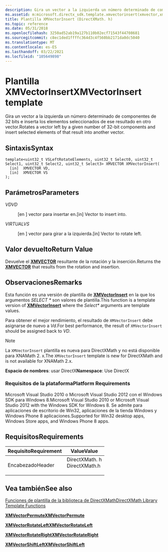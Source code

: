 ```yaml
---
description: Gira un vector a la izquierda un número determinado de componentes de 32 bits e inserta los elementos seleccionados de ese resultado en otro vector.
ms.assetid: m:microsoft.directx_sdk.template.xmvectorinsert(xmvector,xmvector)
title: Plantilla XMVectorInsert (DirectXMath. h)
ms.topic: reference
ms.date: 05/31/2018
ms.openlocfilehash: 3250ad52ab19a127b110b02ecf71543f44708681
ms.sourcegitcommit: c8ec1ded1ffffc364d3c4f560bb2171da0dc5040
ms.translationtype: MT
ms.contentlocale: es-ES
ms.lasthandoff: 03/22/2021
ms.locfileid: "105649898"
---
```

# <a name="xmvectorinsert-template"></a><span data-ttu-id="0512c-103">Plantilla XMVectorInsert</span><span class="sxs-lookup"><span data-stu-id="0512c-103">XMVectorInsert template</span></span>

<span data-ttu-id="0512c-104">Gira un vector a la izquierda un número determinado de componentes de 32 bits e inserta los elementos seleccionados de ese resultado en otro vector.</span><span class="sxs-lookup"><span data-stu-id="0512c-104">Rotates a vector left by a given number of 32-bit components and insert selected elements of that result into another vector.</span></span>

## <a name="syntax"></a><span data-ttu-id="0512c-105">Sintaxis</span><span class="sxs-lookup"><span data-stu-id="0512c-105">Syntax</span></span>

``` syntax
template<uint32_t VSLeftRotateElements, uint32_t Select0, uint32_t Select1, uint32_t Select2, uint32_t Select3> XMVECTOR XMVectorInsert(
  [in]  XMVECTOR VD,
  [in]  XMVECTOR VS
);
```

## <a name="parameters"></a><span data-ttu-id="0512c-106">Parámetros</span><span class="sxs-lookup"><span data-stu-id="0512c-106">Parameters</span></span>

<dl> <dt>

<span data-ttu-id="0512c-107"><span id="VD"></span><span id="vd"></span>*VD*</span><span class="sxs-lookup"><span data-stu-id="0512c-107"><span id="VD"></span><span id="vd"></span>*VD*</span></span>
</dt> <dd>

<span data-ttu-id="0512c-108">\[en \] vector para insertar en.</span><span class="sxs-lookup"><span data-stu-id="0512c-108">\[in\] Vector to insert into.</span></span>

</dd> <dt>

<span data-ttu-id="0512c-109"><span id="VS"></span><span id="vs"></span>*VIRTUAL*</span><span class="sxs-lookup"><span data-stu-id="0512c-109"><span id="VS"></span><span id="vs"></span>*VS*</span></span>
</dt> <dd>

<span data-ttu-id="0512c-110">\[en \] vector para girar a la izquierda.</span><span class="sxs-lookup"><span data-stu-id="0512c-110">\[in\] Vector to rotate left.</span></span>

</dd> </dl>

## <a name="return-value"></a><span data-ttu-id="0512c-111">Valor devuelto</span><span class="sxs-lookup"><span data-stu-id="0512c-111">Return Value</span></span>

<span data-ttu-id="0512c-112">Devuelve el [**XMVECTOR**](xmvector-data-type.md) resultante de la rotación y la inserción.</span><span class="sxs-lookup"><span data-stu-id="0512c-112">Returns the [**XMVECTOR**](xmvector-data-type.md) that results from the rotation and insertion.</span></span>

## <a name="remarks"></a><span data-ttu-id="0512c-113">Observaciones</span><span class="sxs-lookup"><span data-stu-id="0512c-113">Remarks</span></span>

<span data-ttu-id="0512c-114">Esta función es una versión de plantilla de [**XMVectorInsert**](/windows/win32/api/directxmath/nf-directxmath-xmvectorinsert) en la que los argumentos *SELECT \** son valores de plantilla.</span><span class="sxs-lookup"><span data-stu-id="0512c-114">This function is a template version of [**XMVectorInsert**](/windows/win32/api/directxmath/nf-directxmath-xmvectorinsert) where the *Select\** arguments are template values.</span></span>

<span data-ttu-id="0512c-115">Para obtener el mejor rendimiento, el resultado de `XMVectorInsert` debe asignarse de nuevo a *Vd*.</span><span class="sxs-lookup"><span data-stu-id="0512c-115">For best performance, the result of `XMVectorInsert` should be assigned back to *VD*.</span></span>

> [!Note]  
> <span data-ttu-id="0512c-116">La `XMVectorInsert` plantilla es nueva para DirectXMath y no está disponible para XNAMath 2. x.</span><span class="sxs-lookup"><span data-stu-id="0512c-116">The `XMVectorInsert` template is new for DirectXMath and is not available for XNAMath 2.x.</span></span>

 

<span data-ttu-id="0512c-117">**Espacio de nombres**: usar DirectX</span><span class="sxs-lookup"><span data-stu-id="0512c-117">**Namespace**: Use DirectX</span></span>

### <a name="platform-requirements"></a><span data-ttu-id="0512c-118">Requisitos de la plataforma</span><span class="sxs-lookup"><span data-stu-id="0512c-118">Platform Requirements</span></span>

<span data-ttu-id="0512c-119">Microsoft Visual Studio 2010 o Microsoft Visual Studio 2012 con el Windows SDK para Windows 8.</span><span class="sxs-lookup"><span data-stu-id="0512c-119">Microsoft Visual Studio 2010 or Microsoft Visual Studio 2012 with the Windows SDK for Windows 8.</span></span> <span data-ttu-id="0512c-120">Se admite para aplicaciones de escritorio de Win32, aplicaciones de la tienda Windows y Windows Phone 8 aplicaciones.</span><span class="sxs-lookup"><span data-stu-id="0512c-120">Supported for Win32 desktop apps, Windows Store apps, and Windows Phone 8 apps.</span></span>

## <a name="requirements"></a><span data-ttu-id="0512c-121">Requisitos</span><span class="sxs-lookup"><span data-stu-id="0512c-121">Requirements</span></span>



| <span data-ttu-id="0512c-122">Requisito</span><span class="sxs-lookup"><span data-stu-id="0512c-122">Requirement</span></span> | <span data-ttu-id="0512c-123">Value</span><span class="sxs-lookup"><span data-stu-id="0512c-123">Value</span></span> |
|-------------------|------------------------------------------------------------------------------------------|
| <span data-ttu-id="0512c-124">Encabezado</span><span class="sxs-lookup"><span data-stu-id="0512c-124">Header</span></span><br/> | <dl> <span data-ttu-id="0512c-125"><dt>DirectXMath. h</dt></span><span class="sxs-lookup"><span data-stu-id="0512c-125"><dt>DirectXMath.h</dt></span></span> </dl> |



## <a name="see-also"></a><span data-ttu-id="0512c-126">Vea también</span><span class="sxs-lookup"><span data-stu-id="0512c-126">See also</span></span>

<dl> <dt>

[<span data-ttu-id="0512c-127">Funciones de plantilla de la biblioteca de DirectXMath</span><span class="sxs-lookup"><span data-stu-id="0512c-127">DirectXMath Library Template Functions</span></span>](ovw-xnamath-templates.md)
</dt> <dt>

[<span data-ttu-id="0512c-128">**XMVectorPermute**</span><span class="sxs-lookup"><span data-stu-id="0512c-128">**XMVectorPermute**</span></span>](xmvectorpermute-template.md)
</dt> <dt>

[<span data-ttu-id="0512c-129">**XMVectorRotateLeft**</span><span class="sxs-lookup"><span data-stu-id="0512c-129">**XMVectorRotateLeft**</span></span>](xmvectorrotateleft-template.md)
</dt> <dt>

[<span data-ttu-id="0512c-130">**XMVectorRotateRight**</span><span class="sxs-lookup"><span data-stu-id="0512c-130">**XMVectorRotateRight**</span></span>](xmvectorrotateright-template.md)
</dt> <dt>

[<span data-ttu-id="0512c-131">**XMVectorShiftLeft**</span><span class="sxs-lookup"><span data-stu-id="0512c-131">**XMVectorShiftLeft**</span></span>](xmvectorshiftleft-template.md)
</dt> </dl>

 

 
